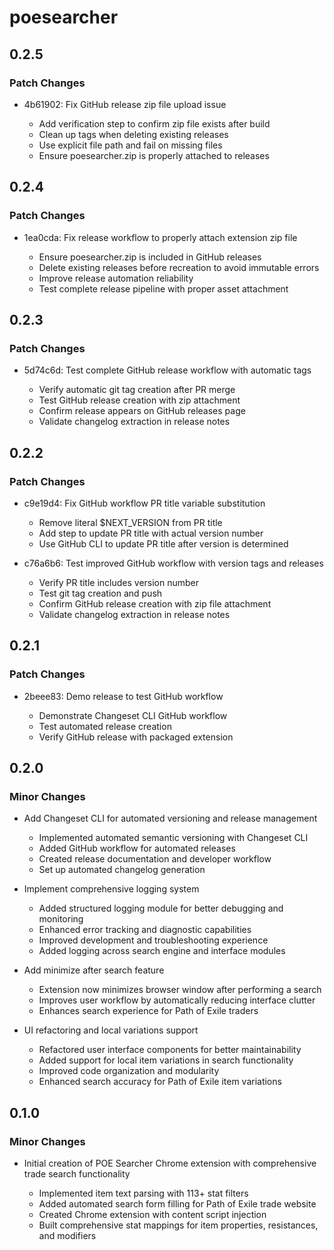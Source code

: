 # poesearcher

## 0.2.5

### Patch Changes

- 4b61902: Fix GitHub release zip file upload issue

  - Add verification step to confirm zip file exists after build
  - Clean up tags when deleting existing releases
  - Use explicit file path and fail on missing files
  - Ensure poesearcher.zip is properly attached to releases

## 0.2.4

### Patch Changes

- 1ea0cda: Fix release workflow to properly attach extension zip file

  - Ensure poesearcher.zip is included in GitHub releases
  - Delete existing releases before recreation to avoid immutable errors
  - Improve release automation reliability
  - Test complete release pipeline with proper asset attachment

## 0.2.3

### Patch Changes

- 5d74c6d: Test complete GitHub release workflow with automatic tags

  - Verify automatic git tag creation after PR merge
  - Test GitHub release creation with zip attachment
  - Confirm release appears on GitHub releases page
  - Validate changelog extraction in release notes

## 0.2.2

### Patch Changes

- c9e19d4: Fix GitHub workflow PR title variable substitution

  - Remove literal $NEXT_VERSION from PR title
  - Add step to update PR title with actual version number
  - Use GitHub CLI to update PR title after version is determined

- c76a6b6: Test improved GitHub workflow with version tags and releases

  - Verify PR title includes version number
  - Test git tag creation and push
  - Confirm GitHub release creation with zip file attachment
  - Validate changelog extraction in release notes

## 0.2.1

### Patch Changes

- 2beee83: Demo release to test GitHub workflow

  - Demonstrate Changeset CLI GitHub workflow
  - Test automated release creation
  - Verify GitHub release with packaged extension

## 0.2.0

### Minor Changes

- Add Changeset CLI for automated versioning and release management

  - Implemented automated semantic versioning with Changeset CLI
  - Added GitHub workflow for automated releases
  - Created release documentation and developer workflow
  - Set up automated changelog generation

- Implement comprehensive logging system

  - Added structured logging module for better debugging and monitoring
  - Enhanced error tracking and diagnostic capabilities
  - Improved development and troubleshooting experience
  - Added logging across search engine and interface modules

- Add minimize after search feature

  - Extension now minimizes browser window after performing a search
  - Improves user workflow by automatically reducing interface clutter
  - Enhances search experience for Path of Exile traders

- UI refactoring and local variations support

  - Refactored user interface components for better maintainability
  - Added support for local item variations in search functionality
  - Improved code organization and modularity
  - Enhanced search accuracy for Path of Exile item variations

## 0.1.0

### Minor Changes

- Initial creation of POE Searcher Chrome extension with comprehensive trade search functionality

  - Implemented item text parsing with 113+ stat filters
  - Added automated search form filling for Path of Exile trade website
  - Created Chrome extension with content script injection
  - Built comprehensive stat mappings for item properties, resistances, and modifiers
